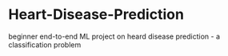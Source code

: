# Heart-Disease-Prediction
beginner end-to-end ML project on heard disease prediction - a classification problem
